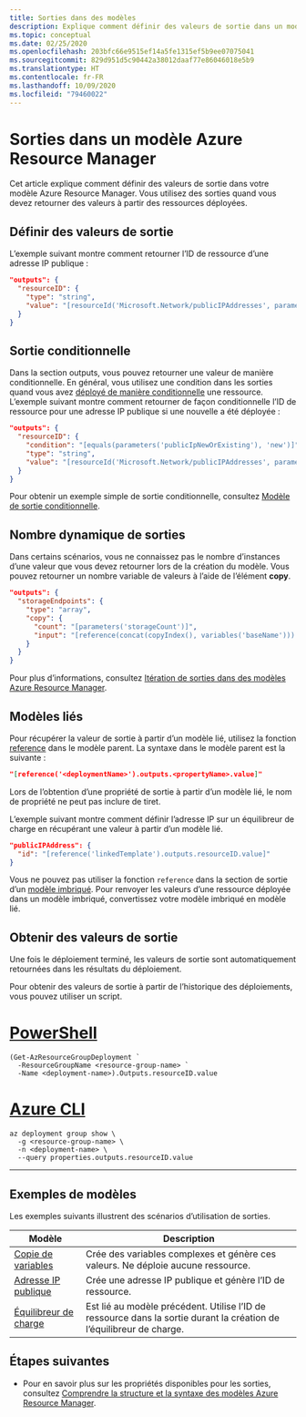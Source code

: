 ```yaml
---
title: Sorties dans des modèles
description: Explique comment définir des valeurs de sortie dans un modèle Azure Resource Manager.
ms.topic: conceptual
ms.date: 02/25/2020
ms.openlocfilehash: 203bfc66e9515ef14a5fe1315ef5b9ee07075041
ms.sourcegitcommit: 829d951d5c90442a38012daaf77e86046018e5b9
ms.translationtype: HT
ms.contentlocale: fr-FR
ms.lasthandoff: 10/09/2020
ms.locfileid: "79460022"
---
```

# <a name="outputs-in-azure-resource-manager-template"></a>Sorties dans un modèle Azure Resource Manager

Cet article explique comment définir des valeurs de sortie dans votre modèle Azure Resource Manager. Vous utilisez des sorties quand vous devez retourner des valeurs à partir des ressources déployées.

## <a name="define-output-values"></a>Définir des valeurs de sortie

L’exemple suivant montre comment retourner l’ID de ressource d’une adresse IP publique :

```json
"outputs": {
  "resourceID": {
    "type": "string",
    "value": "[resourceId('Microsoft.Network/publicIPAddresses', parameters('publicIPAddresses_name'))]"
  }
}
```

## <a name="conditional-output"></a>Sortie conditionnelle

Dans la section outputs, vous pouvez retourner une valeur de manière conditionnelle. En général, vous utilisez une condition dans les sorties quand vous avez [déployé de manière conditionnelle](conditional-resource-deployment.md) une ressource. L’exemple suivant montre comment retourner de façon conditionnelle l’ID de ressource pour une adresse IP publique si une nouvelle a été déployée :

```json
"outputs": {
  "resourceID": {
    "condition": "[equals(parameters('publicIpNewOrExisting'), 'new')]",
    "type": "string",
    "value": "[resourceId('Microsoft.Network/publicIPAddresses', parameters('publicIPAddresses_name'))]"
  }
}
```

Pour obtenir un exemple simple de sortie conditionnelle, consultez [Modèle de sortie conditionnelle](https://github.com/bmoore-msft/AzureRM-Samples/blob/master/conditional-output/azuredeploy.json).

## <a name="dynamic-number-of-outputs"></a>Nombre dynamique de sorties

Dans certains scénarios, vous ne connaissez pas le nombre d’instances d’une valeur que vous devez retourner lors de la création du modèle. Vous pouvez retourner un nombre variable de valeurs à l’aide de l’élément **copy**.

```json
"outputs": {
  "storageEndpoints": {
    "type": "array",
    "copy": {
      "count": "[parameters('storageCount')]",
      "input": "[reference(concat(copyIndex(), variables('baseName'))).primaryEndpoints.blob]"
    }
  }
}
```

Pour plus d’informations, consultez [Itération de sorties dans des modèles Azure Resource Manager](copy-outputs.md).

## <a name="linked-templates"></a>Modèles liés

Pour récupérer la valeur de sortie à partir d’un modèle lié, utilisez la fonction [reference](template-functions-resource.md#reference) dans le modèle parent. La syntaxe dans le modèle parent est la suivante :

```json
"[reference('<deploymentName>').outputs.<propertyName>.value]"
```

Lors de l’obtention d’une propriété de sortie à partir d’un modèle lié, le nom de propriété ne peut pas inclure de tiret.

L’exemple suivant montre comment définir l’adresse IP sur un équilibreur de charge en récupérant une valeur à partir d’un modèle lié.

```json
"publicIPAddress": {
  "id": "[reference('linkedTemplate').outputs.resourceID.value]"
}
```

Vous ne pouvez pas utiliser la fonction `reference` dans la section de sortie d’un [modèle imbriqué](linked-templates.md#nested-template). Pour renvoyer les valeurs d’une ressource déployée dans un modèle imbriqué, convertissez votre modèle imbriqué en modèle lié.

## <a name="get-output-values"></a>Obtenir des valeurs de sortie

Une fois le déploiement terminé, les valeurs de sortie sont automatiquement retournées dans les résultats du déploiement.

Pour obtenir des valeurs de sortie à partir de l’historique des déploiements, vous pouvez utiliser un script.

# <a name="powershell"></a>[PowerShell](#tab/azure-powershell)

```azurepowershell-interactive
(Get-AzResourceGroupDeployment `
  -ResourceGroupName <resource-group-name> `
  -Name <deployment-name>).Outputs.resourceID.value
```

# <a name="azure-cli"></a>[Azure CLI](#tab/azure-cli)

```azurecli-interactive
az deployment group show \
  -g <resource-group-name> \
  -n <deployment-name> \
  --query properties.outputs.resourceID.value
```

---

## <a name="example-templates"></a>Exemples de modèles

Les exemples suivants illustrent des scénarios d’utilisation de sorties.

|Modèle  |Description  |
|---------|---------|
|[Copie de variables](https://github.com/Azure/azure-docs-json-samples/blob/master/azure-resource-manager/multipleinstance/copyvariables.json) | Crée des variables complexes et génère ces valeurs. Ne déploie aucune ressource. |
|[Adresse IP publique](https://github.com/Azure/azure-docs-json-samples/blob/master/azure-resource-manager/linkedtemplates/public-ip.json) | Crée une adresse IP publique et génère l’ID de ressource. |
|[Équilibreur de charge](https://github.com/Azure/azure-docs-json-samples/blob/master/azure-resource-manager/linkedtemplates/public-ip-parentloadbalancer.json) | Est lié au modèle précédent. Utilise l’ID de ressource dans la sortie durant la création de l’équilibreur de charge. |

## <a name="next-steps"></a>Étapes suivantes

* Pour en savoir plus sur les propriétés disponibles pour les sorties, consultez [Comprendre la structure et la syntaxe des modèles Azure Resource Manager](template-syntax.md).
